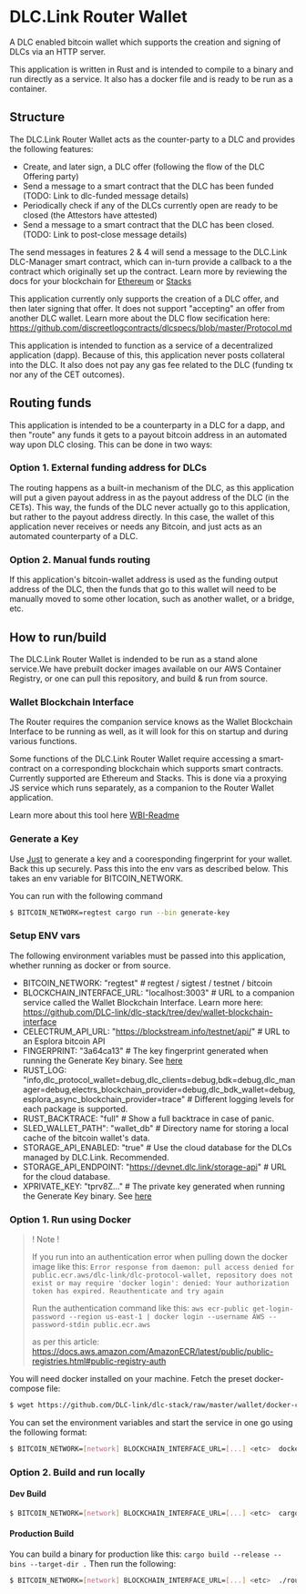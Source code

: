 # DLC.Link Router Wallet
A DLC enabled bitcoin wallet which supports the creation and signing of DLCs via an HTTP server.

This application is written in Rust and is intended to compile to a binary and run directly as a service. It also has a docker file and is ready to be run as a container.

## Structure
The DLC.Link Router Wallet acts as the counter-party to a DLC and provides the following features:

- Create, and later sign, a DLC offer (following the flow of the DLC Offering party)
- Send a message to a smart contract that the DLC has been funded (TODO: Link to dlc-funded message details)
- Periodically check if any of the DLCs currently open are ready to be closed (the Attestors have attested)
- Send a message to a smart contract that the DLC has been closed. (TODO: Link to post-close message details)

The send messages in features 2 & 4 will send a message to the DLC.Link DLC-Manager smart contract, which can in-turn provide a callback to a the contract which originally set up the contract. Learn more by reviewing the docs for your blockchain for [Ethereum](https://github.com/DLC-link/dlc-solidity) or [Stacks](https://github.com/DLC-link/dlc-clarity)

This application currently only supports the creation of a DLC offer, and then later signing that offer. It does not support "accepting" an offer from another DLC wallet. Learn more about the DLC flow secification here: https://github.com/discreetlogcontracts/dlcspecs/blob/master/Protocol.md

This application is intended to function as a service of a decentralized application (dapp). Because of this, this application never posts collateral into the DLC. It also does not pay any gas fee related to the DLC (funding tx nor any of the CET outcomes).

## Routing funds
This application is intended to be a counterparty in a DLC for a dapp, and then "route" any funds it gets to a payout bitcoin address in an automated way upon DLC closing. This can be done in two ways:

### Option 1. External funding address for DLCs
The routing happens as a built-in mechanism of the DLC, as this application will put a given payout address in as the payout address of the DLC (in the CETs). This way, the funds of the DLC never actually go to this application, but rather to the payout address directly. In this case, the wallet of this application never receives or needs any Bitcoin, and just acts as an automated counterparty of a DLC.

### Option 2. Manual funds routing
If this application's bitcoin-wallet address is used as the funding output address of the DLC, then the funds that go to this wallet will need to be manually moved to some other location, such as another wallet, or a bridge, etc.

## How to run/build
The DLC.Link Router Wallet is indended to be run as a stand alone service.We have prebuilt docker images available on our AWS Container Registry, or one can pull this repository, and build & run from source.

### Wallet Blockchain Interface
The Router requires the companion service knows as the Wallet Blockchain Interface to be running as well, as it will look for this on startup and during various functions.

Some functions of the DLC.Link Router Wallet require accessing a smart-contract on a corresponding blockchain which supports smart contracts. Currently supported are Ethereum and Stacks. This is done via a proxying JS service which runs separately, as a companion to the Router Wallet application.

Learn more about this tool here [WBI-Readme](https://github.com/DLC-link/dlc-stack/tree/master/wallet/wallet-blockchain-interface)

### Generate a Key
Use [Just](https://github.com/casey/just) to generate a key and a cooresponding fingerprint for your wallet. Back this up securely. Pass this into the env vars as described below. This takes an env variable for BITCOIN_NETWORK.

You can run with the following command
```sh
$ BITCOIN_NETWORK=regtest cargo run --bin generate-key
```

### Setup ENV vars

The following environment variables must be passed into this application, whether running as docker or from source.

* BITCOIN_NETWORK: "regtest" # regtest / sigtest / testnet / bitcoin
* BLOCKCHAIN_INTERFACE_URL: "localhost:3003" # URL to a companion service called the Wallet Blockchain Interface. Learn more here: https://github.com/DLC-link/dlc-stack/tree/dev/wallet-blockchain-interface
* CELECTRUM_API_URL: "https://blockstream.info/testnet/api/" # URL to an Esplora bitcoin API
* FINGERPRINT: "3a64ca13" # The key fingerprint generated when running the Generate Key binary. See [here](#generate-a-key)
* RUST_LOG: "info,dlc_protocol_wallet=debug,dlc_clients=debug,bdk=debug,dlc_manager=debug,electrs_blockchain_provider=debug,dlc_bdk_wallet=debug,esplora_async_blockchain_provider=trace" # Different logging levels for each package is supported.
* RUST_BACKTRACE: "full" # Show a full backtrace in case of panic.
* SLED_WALLET_PATH": "wallet_db" # Directory name for storing a local cache of the bitcoin wallet's data.
* STORAGE_API_ENABLED: "true" # Use the cloud database for the DLCs managed by DLC.Link. Recommended.
* STORAGE_API_ENDPOINT: "https://devnet.dlc.link/storage-api" # URL for the cloud database.
* XPRIVATE_KEY: "tprv8Z..." # The private key generated when running the Generate Key binary. See [here](#generate-a-key)

### Option 1. Run using Docker

>! Note !
>
> If you run into an authentication error when pulling down the docker image like this:
> `Error response from daemon: pull access denied for public.ecr.aws/dlc-link/dlc-protocol-wallet, repository does not exist or may require 'docker login': denied: Your authorization token has expired. Reauthenticate and try again`
>
> Run the authentication command like this:
> `aws ecr-public get-login-password --region us-east-1 | docker login --username AWS --password-stdin public.ecr.aws`
>
> as per this article: https://docs.aws.amazon.com/AmazonECR/latest/public/public-registries.html#public-registry-auth

You will need docker installed on your machine. Fetch the preset docker-compose file:

```bash
$ wget https://github.com/DLC-link/dlc-stack/raw/master/wallet/docker-compose.yml
```

You can set the environment variables and start the service in one go using the following format:
```sh
$ BITCOIN_NETWORK=[network] BLOCKCHAIN_INTERFACE_URL=[...] <etc>  docker compose up
```

### Option 2. Build and run locally

#### Dev Build
```sh
$ BITCOIN_NETWORK=[network] BLOCKCHAIN_INTERFACE_URL=[...] <etc>  cargo run
```

#### Production Build
You can build a binary for production like this:
`cargo build --release --bins --target-dir .` Then run the following:
```sh
$ BITCOIN_NETWORK=[network] BLOCKCHAIN_INTERFACE_URL=[...] <etc>  ./router-wallet
```

